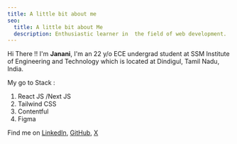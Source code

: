 ```yaml
---
title: A little bit about me
seo:
  title: A little bit about Me
  description: Enthusiastic learner in  the field of web development.
---
```

Hi There !!  I'm **Janani**,  I'm an 22 y/o  ECE undergrad student at SSM Institute of Engineering and Technology which is located at Dindigul, Tamil Nadu, India. 

My go to Stack :
1. React JS /Next JS
2. Tailwind CSS
3. Contentful
4. Figma

Find me on [LinkedIn](https://www.linkedin.com/in/jananis-s/), [GitHub](https://github.com/Jananisankar21419), [X](https://twitter.com/janani_dev1)